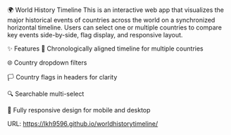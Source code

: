 🌍 World History Timeline
This is an interactive web app that visualizes the major historical events of countries across the world on a synchronized horizontal timeline. Users can select one or multiple countries to compare key events side-by-side, flag display, and responsive layout.

✨ Features
📅 Chronologically aligned timeline for multiple countries

🌐 Country dropdown filters

🏳️ Country flags in headers for clarity

🔍 Searchable multi-select

📱 Fully responsive design for mobile and desktop

URL: https://lkh9596.github.io/worldhistorytimeline/
